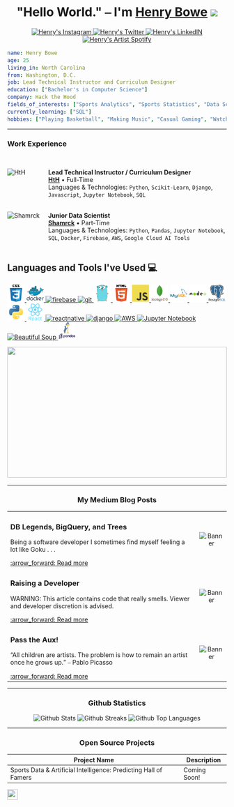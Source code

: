 <!-- Welcoming -->
<h1 align="center">"Hello World." ⎯ I'm <a href="https://www.blackcater.win/" target="_blank">Henry Bowe</a> <img
src="https://github.com/blackcater/blackcater/raw/main/images/Hi.gif" height="32" /></h1>

<!-- Social Links -->
<p align="center">
<a href="https://www.instagram.com/upt_henny/">
  <img alt="Henry's Instagram" height=25 src="https://img.shields.io/badge/instagram-%23E4405F.svg?&style=for-the-badge&logo=instagram&logoColor=white" />
</a>
<a href="https://twitter.com/henry_bowe">
  <img alt="Henry's Twitter" height=25 src="https://img.shields.io/badge/twitter-%231DA1F2.svg?&style=for-the-badge&logo=twitter&logoColor=white" />
</a>
<a href="https://www.linkedin.com/in/henry-bowe-jr-31498916a/">
  <img alt="Henry's LinkedIN" height=25 src="https://img.shields.io/badge/linkedin-%230077B5.svg?&style=for-the-badge&logo=linkedin&logoColor=white" />
</a>
<a href="https://open.spotify.com/artist/3a2MOUACdo47MldHZfukSd?si=YGmmYXL1S8u0mfIKqqt13A">
  <img src="https://img.shields.io/badge/-My%20Music%20on%20Spotify-1ED760?style=flat-square&amp;labelColor=fff&amp;logo=Spotify&amp;link=https://open.spotify.com/user/1235099575" alt="Henry's Artist Spotify" height=25>
</a>
</p>

<!-- About Me -->
```yaml
name: Henry Bowe
age: 25
living_in: North Carolina
from: Washington, D.C.
job: Lead Technical Instructor and Curriculum Designer
education: ["Bachelor's in Computer Science"]
company: Hack the Hood
fields_of_interests: ["Sports Analytics", "Sports Statistics", "Data Science", "Data Engineering", "Machine & Deep Learning", "Artificial Intelligence", "Big Data Analytics"]
currently_learning: ["SQL"]
hobbies: ["Playing Basketball", "Making Music", "Casual Gaming", "Watching Anime", "Reading Manga"]
```
<hr>

<!-- Work Experience -->
### Work Experience
<br/>

[<img align="left" height="94px" width="94px" alt="HtH" src="https://res.cloudinary.com/crunchbase-production/image/upload/c_lpad,h_256,w_256,f_auto,q_auto:eco,dpr_1/v1454959243/fvcgythecsqtqdgnoqfn.jpg"/>](https://www.hackthehood.org/)

**Lead Technical Instructor / Curriculum Designer** \
[**HtH**](https://www.hackthehood.org/) • Full-Time \
Languages & Technologies: `Python`, `Scikit-Learn`, `Django`, `Javascript`, `Jupyter Notebook`, `SQL` \
<br/>

[<img align="left" height="94px" width="94px" alt="Shamrck" src="https://res.cloudinary.com/crunchbase-production/image/upload/c_lpad,f_auto,q_auto:eco,dpr_1/aqtluhxfv8pppu1gins3"/>](https://shamrck.com/)

**Junior Data Scientist** \
[**Shamrck**](https://shamrck.com/) • Part-Time \
Languages & Technologies: `Python`, `Pandas`, `Jupyter Notebook`, `SQL`, `Docker`, `Firebase`, `AWS`, `Google Cloud AI Tools` \
<br/>

<!-- Languages and Tools -->
<h2 align="left">Languages and Tools I've Used 💻</h2>
<p align="left"> 
  <a href="https://www.w3schools.com/css/" target="_blank"> 
    <img src="https://raw.githubusercontent.com/devicons/devicon/master/icons/css3/css3-original-wordmark.svg" alt="css3" width="40" height="40"/> 
  </a> 
  <a href="https://www.docker.com/" target="_blank"> 
    <img src="https://raw.githubusercontent.com/devicons/devicon/master/icons/docker/docker-original-wordmark.svg" alt="docker" width="40" height="40"/>
  </a> 
  <a href="https://firebase.google.com/" target="_blank"> 
    <img src="https://www.vectorlogo.zone/logos/firebase/firebase-icon.svg" alt="firebase" width="40" height="40"/>
  </a>
  <a href="https://git-scm.com/" target="_blank"> 
    <img src="https://www.vectorlogo.zone/logos/git-scm/git-scm-icon.svg" alt="git" width="40" height="40"/>
  </a>
  <a href="https://golang.org" target="_blank">
    <img src="https://raw.githubusercontent.com/devicons/devicon/master/icons/go/go-original.svg" alt="go" width="40" height="40"/>
  </a>
   <a href="https://www.w3.org/html/" target="_blank">
     <img src="https://raw.githubusercontent.com/devicons/devicon/master/icons/html5/html5-original-wordmark.svg" alt="html5" width="40" height="40"/>
  </a>
  <a href="https://developer.mozilla.org/en-US/docs/Web/JavaScript" target="_blank">
    <img src="https://raw.githubusercontent.com/devicons/devicon/master/icons/javascript/javascript-original.svg" alt="javascript" width="40" height="40"/>
  </a> 
  <a href="https://www.mongodb.com/" target="_blank">
    <img src="https://raw.githubusercontent.com/devicons/devicon/master/icons/mongodb/mongodb-original-wordmark.svg" alt="mongodb" width="40" height="40"/>
  </a> 
  <a href="https://www.mysql.com/" target="_blank">
    <img src="https://raw.githubusercontent.com/devicons/devicon/master/icons/mysql/mysql-original-wordmark.svg" alt="mysql" width="40" height="40"/>
  </a>
  <a href="https://nodejs.org" target="_blank">
    <img src="https://raw.githubusercontent.com/devicons/devicon/master/icons/nodejs/nodejs-original-wordmark.svg" alt="nodejs" width="40" height="40"/> 
  </a> 
  <a href="https://www.postgresql.org" target="_blank">
    <img src="https://raw.githubusercontent.com/devicons/devicon/master/icons/postgresql/postgresql-original-wordmark.svg" alt="postgresql" width="40" height="40"/>
  </a> 
  <a href="https://www.python.org" target="_blank"> <img src="https://raw.githubusercontent.com/devicons/devicon/master/icons/python/python-original.svg" alt="python" width="40" height="40"/>
  </a> 
  <a href="https://reactjs.org/" target="_blank">
    <img src="https://raw.githubusercontent.com/devicons/devicon/master/icons/react/react-original-wordmark.svg" alt="react" width="40" height="40"/>
  </a>
  <a href="https://reactnative.dev/" target="_blank">
    <img src="https://reactnative.dev/img/header_logo.svg" alt="reactnative" width="40" height="40"/>
  </a>
  <a href="https://www.djangoproject.com/" target="_blank">
    <img src="https://avatars.githubusercontent.com/u/27804?s=280&v=4" alt="django" width="40" height="40"/>
  </a>
  <a href="https://aws.amazon.com/" target="_blank">
    <img src="https://a0.awsstatic.com/libra-css/images/logos/aws_logo_smile_1200x630.png" alt="AWS" width="60" height="45"/>
  </a>
  <a href="https://jupyter.org/" target="_blank"> 
      <img src="https://upload.wikimedia.org/wikipedia/commons/thumb/3/38/Jupyter_logo.svg/1200px-Jupyter_logo.svg.png" alt="Jupyter Notebook" width="40" height="40"/>
  </a>
  <a href="https://beautiful-soup-4.readthedocs.io/en/latest/" target="_blank"> 
      <img src="https://miro.medium.com/max/1045/1*jN3vLj7R8m9BEpOJuMJT-w.png" alt="Beautiful Soup" width="40" height="40"/>
  </a>
  <a href="https://pandas.pydata.org/" target="_blank"> 
      <img src="https://raw.githubusercontent.com/earthinversion/earthinversion-images/main/images/pandas-python.png" alt="Pandas" width="40" height="40"/>
  </a>  
</p>

<!-- Funny GIF -->
<p align="center">
  <img height=300 width=100% src="https://media1.giphy.com/media/13HgwGsXF0aiGY/giphy.gif" />
</p>
<hr>

<!-- Published Blog Post -->
<h3 align="center"> My Medium Blog Posts </h3>

<table><tr>
  <td>
    <h3>DB Legends, BigQuery, and Trees</h3>
    <p>Being a software developer I sometimes find myself feeling a lot like Goku . . .</p>
    <a href="https://medium.com/@henry.bowe.jr/db-legends-bigquery-and-trees-603d1bd0138">:arrow_forward: Read more</a>
  </td>
  <td>
    <p align="center">
      <img height=150 src="https://miro.medium.com/fit/c/224/224/1*9AGZPcXMmBFbjOsCTouiGw.png" alt="Banner" />
    </p>
  </td>
</tr>

<tr>
  <td>
    <h3>Raising a Developer</h3>
    <p>WARNING: This article contains code that really smells. Viewer and developer discretion is advised.</p>
    <a href="https://medium.com/@henry.bowe.jr/raising-a-developer-82a83d934dc">:arrow_forward: Read more</a>
  </td>
  <td>
    <p align="center">
      <img height=150 src="https://miro.medium.com/max/480/1*WhhfONG-5fx-WgB8lMNGTw.jpeg" alt="Banner" />
    </p>
  </td>
</tr>

<tr>
  <td>
    <h3>Pass the Aux!</h3>
    <p>“All children are artists. The problem is how to remain an artist once he grows up.” ⎯ Pablo Picasso</p>
    <a href="https://medium.com/@henry.bowe.jr/domain-philanthropy-fc5390bbbad7">:arrow_forward: Read more</a>
  </td>
  <td>
    <p align="center">
      <img height=150 src="https://miro.medium.com/fit/c/224/224/1*EUT0sBYUopYJjpaSx-Vgqg.png" alt="Banner" />
    </p>
  </td>
</tr>

</table>
<!-- blog ends -->
<hr>

<!-- Github Stats -->
<h3 align="center"> Github Statistics </h3>
  
<p align="center">
  <img src="https://github-readme-stats.vercel.app/api?username=hleejr&count_private=true&bg_color=30,e96443,904e95&title_color=fff&text_color=fff" alt="Github Stats" />
  <img src="http://github-readme-streak-stats.herokuapp.com?user=hleejr&count_private&theme=highcontrast&hide_border=true" alt="Github Streaks" />
  <img src="https://github-readme-stats.vercel.app/api/top-langs/?username=hleejr&count_private=true&theme=tokyonight" alt="Github Top Languages" />
</p>

<hr>

<h3 align="center"> Open Source Projects </h3>
     
| Project Name | Description |
| ------------ | ----------- |
| Sports Data & Artificial Intelligence: Predicting Hall of Famers | Coming Soon!

[<img height="24" width="24" src="https://cdn.jsdelivr.net/npm/simple-icons@4.8.0/icons/linktree.svg" />][linktree]
     
[linktree]: https://linktr.ee/knowbodyknows

<!--
**hleejr/hleejr** is a ✨ _special_ ✨ repository because its `README.md` (this file) appears on your GitHub profile.

Here are some ideas to get you started:

- 🔭 I’m currently working on ...
- 🌱 I’m currently learning ...
- 👯 I’m looking to collaborate on ...
- 🤔 I’m looking for help with ...
- 💬 Ask me about ...
- 📫 How to reach me: ...
- 😄 Pronouns: ...
- ⚡ Fun fact: ...
-->
